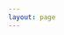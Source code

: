 ```yaml
---
layout: page
---
```


<script setup>
import { CATALOG_DATA } from './data'
import Divide from './components/Divide.vue'
</script>

<Divide></Divide>

<!-- <Archives title="Catalog" :data="CATALOG_DATA"></Archives> -->
